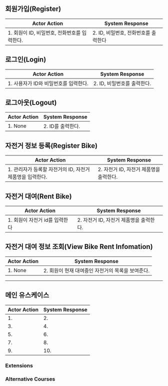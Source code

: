 
## 회원가입(Register)
|Actor Action|System Response|
|------|---|
|1. 회원이 ID, 비밀번호, 전화번호를 입력한다.|2. ID, 비밀번호, 전화번호를 출력한다|

## 로그인(Login)
|Actor Action|System Response|
|------|---|
|1. 사용자가 ID와 비밀번호를 입력한다.|2. ID, 비밀번호를 출력한다.|

## 로그아웃(Logout)
|Actor Action|System Response|
|------|---|
|1. None |2. ID를 출력한다.|

## 자전거 정보 등록(Register Bike)
|Actor Action|System Response|
|------|---|
|1. 관리자가 등록할 자전거의 ID, 자전거 제품명을 입력한다.|2. 자전거 ID, 자전거 제품명을 출력한다.|

## 자전거 대여(Rent Bike)
|Actor Action|System Response|
|------|---|
|1. 회원이 자전거 id를 입력한다|2. 자전거 ID, 자전거 제품명을 출력한다.|

## 자전거 대여 정보 조회(View Bike Rent Infomation)
|Actor Action|System Response|
|------|----------|
|1. None|2. 회원이 현재 대여중인 자전거의 목록을 보여준다.|

---
## 메인 유스케이스
|Actor Action|System Response|
|------|---|
|1. |2. |
|3. |4. |
|5. |6. |
|7. |8. |
|9. |10. |
### Extensions

### Alternative Courses
